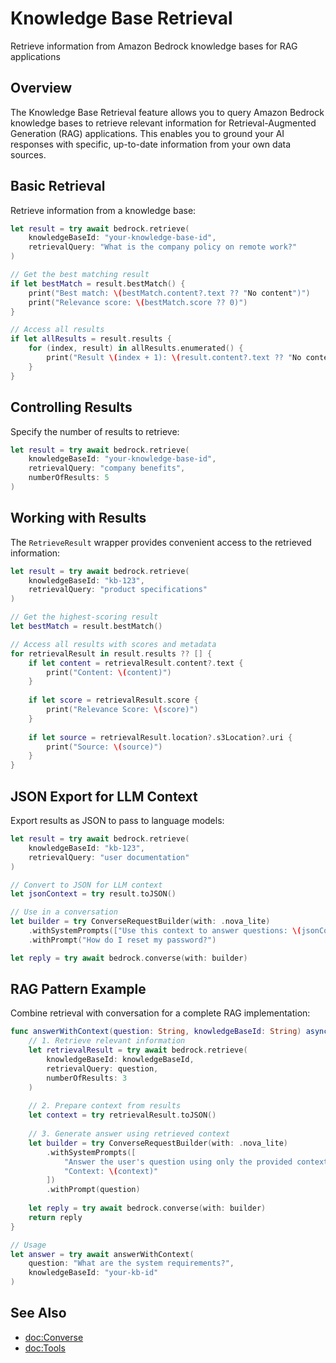 # Knowledge Base Retrieval

Retrieve information from Amazon Bedrock knowledge bases for RAG applications

## Overview

The Knowledge Base Retrieval feature allows you to query Amazon Bedrock knowledge bases to retrieve relevant information for Retrieval-Augmented Generation (RAG) applications. This enables you to ground your AI responses with specific, up-to-date information from your own data sources.

## Basic Retrieval

Retrieve information from a knowledge base:

```swift
let result = try await bedrock.retrieve(
    knowledgeBaseId: "your-knowledge-base-id",
    retrievalQuery: "What is the company policy on remote work?"
)

// Get the best matching result
if let bestMatch = result.bestMatch() {
    print("Best match: \(bestMatch.content?.text ?? "No content")")
    print("Relevance score: \(bestMatch.score ?? 0)")
}

// Access all results
if let allResults = result.results {
    for (index, result) in allResults.enumerated() {
        print("Result \(index + 1): \(result.content?.text ?? "No content")")
    }
}
```

## Controlling Results

Specify the number of results to retrieve:

```swift
let result = try await bedrock.retrieve(
    knowledgeBaseId: "your-knowledge-base-id",
    retrievalQuery: "company benefits",
    numberOfResults: 5
)
```

## Working with Results

The `RetrieveResult` wrapper provides convenient access to the retrieved information:

```swift
let result = try await bedrock.retrieve(
    knowledgeBaseId: "kb-123",
    retrievalQuery: "product specifications"
)

// Get the highest-scoring result
let bestMatch = result.bestMatch()

// Access all results with scores and metadata
for retrievalResult in result.results ?? [] {
    if let content = retrievalResult.content?.text {
        print("Content: \(content)")
    }
    
    if let score = retrievalResult.score {
        print("Relevance Score: \(score)")
    }
    
    if let source = retrievalResult.location?.s3Location?.uri {
        print("Source: \(source)")
    }
}
```

## JSON Export for LLM Context

Export results as JSON to pass to language models:

```swift
let result = try await bedrock.retrieve(
    knowledgeBaseId: "kb-123",
    retrievalQuery: "user documentation"
)

// Convert to JSON for LLM context
let jsonContext = try result.toJSON()

// Use in a conversation
let builder = try ConverseRequestBuilder(with: .nova_lite)
    .withSystemPrompts(["Use this context to answer questions: \(jsonContext)"])
    .withPrompt("How do I reset my password?")

let reply = try await bedrock.converse(with: builder)
```

## RAG Pattern Example

Combine retrieval with conversation for a complete RAG implementation:

```swift
func answerWithContext(question: String, knowledgeBaseId: String) async throws -> String {
    // 1. Retrieve relevant information
    let retrievalResult = try await bedrock.retrieve(
        knowledgeBaseId: knowledgeBaseId,
        retrievalQuery: question,
        numberOfResults: 3
    )
    
    // 2. Prepare context from results
    let context = try retrievalResult.toJSON()
    
    // 3. Generate answer using retrieved context
    let builder = try ConverseRequestBuilder(with: .nova_lite)
        .withSystemPrompts([
            "Answer the user's question using only the provided context.",
            "Context: \(context)"
        ])
        .withPrompt(question)
    
    let reply = try await bedrock.converse(with: builder)
    return reply
}

// Usage
let answer = try await answerWithContext(
    question: "What are the system requirements?",
    knowledgeBaseId: "your-kb-id"
)
```

## See Also

- <doc:Converse>
- <doc:Tools>